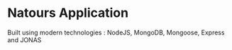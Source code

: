 # Natours Application
Built using modern technologies : NodeJS, MongoDB, Mongoose, Express and JONAS 